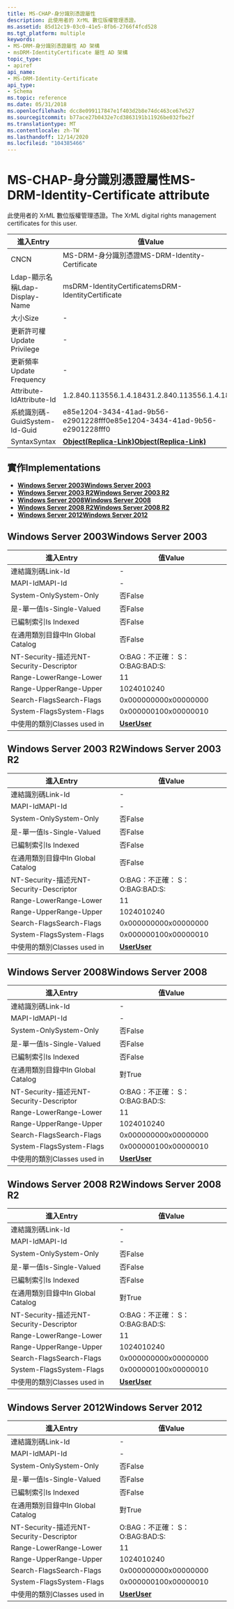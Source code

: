 ```yaml
---
title: MS-CHAP-身分識別憑證屬性
description: 此使用者的 XrML 數位版權管理憑證。
ms.assetid: 85d12c19-03c0-41e5-8fb6-2766f4fcd528
ms.tgt_platform: multiple
keywords:
- MS-DRM-身分識別憑證屬性 AD 架構
- msDRM-IdentityCertificate 屬性 AD 架構
topic_type:
- apiref
api_name:
- MS-DRM-Identity-Certificate
api_type:
- Schema
ms.topic: reference
ms.date: 05/31/2018
ms.openlocfilehash: dcc8e099117847e1f403d2b8e74dc463ce67e527
ms.sourcegitcommit: b77ace27b0432e7cd3863191b11926be032fbe2f
ms.translationtype: MT
ms.contentlocale: zh-TW
ms.lasthandoff: 12/14/2020
ms.locfileid: "104385466"
---
```

# <a name="ms-drm-identity-certificate-attribute"></a><span data-ttu-id="a3794-105">MS-CHAP-身分識別憑證屬性</span><span class="sxs-lookup"><span data-stu-id="a3794-105">MS-DRM-Identity-Certificate attribute</span></span>

<span data-ttu-id="a3794-106">此使用者的 XrML 數位版權管理憑證。</span><span class="sxs-lookup"><span data-stu-id="a3794-106">The XrML digital rights management certificates for this user.</span></span>



| <span data-ttu-id="a3794-107">進入</span><span class="sxs-lookup"><span data-stu-id="a3794-107">Entry</span></span> | <span data-ttu-id="a3794-108">值</span><span class="sxs-lookup"><span data-stu-id="a3794-108">Value</span></span> |
|-------------------|-------------------------------------------------------|
| <span data-ttu-id="a3794-109">CN</span><span class="sxs-lookup"><span data-stu-id="a3794-109">CN</span></span>                | <span data-ttu-id="a3794-110">MS-DRM-身分識別憑證</span><span class="sxs-lookup"><span data-stu-id="a3794-110">MS-DRM-Identity-Certificate</span></span>                           |
| <span data-ttu-id="a3794-111">Ldap-顯示名稱</span><span class="sxs-lookup"><span data-stu-id="a3794-111">Ldap-Display-Name</span></span> | <span data-ttu-id="a3794-112">msDRM-IdentityCertificate</span><span class="sxs-lookup"><span data-stu-id="a3794-112">msDRM-IdentityCertificate</span></span>                             |
| <span data-ttu-id="a3794-113">大小</span><span class="sxs-lookup"><span data-stu-id="a3794-113">Size</span></span>              | \-                                                    |
| <span data-ttu-id="a3794-114">更新許可權</span><span class="sxs-lookup"><span data-stu-id="a3794-114">Update Privilege</span></span>  | \-                                                    |
| <span data-ttu-id="a3794-115">更新頻率</span><span class="sxs-lookup"><span data-stu-id="a3794-115">Update Frequency</span></span>  | \-                                                    |
| <span data-ttu-id="a3794-116">Attribute-Id</span><span class="sxs-lookup"><span data-stu-id="a3794-116">Attribute-Id</span></span>      | <span data-ttu-id="a3794-117">1.2.840.113556.1.4.1843</span><span class="sxs-lookup"><span data-stu-id="a3794-117">1.2.840.113556.1.4.1843</span></span>                               |
| <span data-ttu-id="a3794-118">系統識別碼-Guid</span><span class="sxs-lookup"><span data-stu-id="a3794-118">System-Id-Guid</span></span>    | <span data-ttu-id="a3794-119">e85e1204-3434-41ad-9b56-e2901228fff0</span><span class="sxs-lookup"><span data-stu-id="a3794-119">e85e1204-3434-41ad-9b56-e2901228fff0</span></span>                  |
| <span data-ttu-id="a3794-120">Syntax</span><span class="sxs-lookup"><span data-stu-id="a3794-120">Syntax</span></span>            | [<span data-ttu-id="a3794-121">**Object(Replica-Link)**</span><span class="sxs-lookup"><span data-stu-id="a3794-121">**Object(Replica-Link)**</span></span>](s-object-replica-link.md) |



## <a name="implementations"></a><span data-ttu-id="a3794-122">實作</span><span class="sxs-lookup"><span data-stu-id="a3794-122">Implementations</span></span>

-   [<span data-ttu-id="a3794-123">**Windows Server 2003**</span><span class="sxs-lookup"><span data-stu-id="a3794-123">**Windows Server 2003**</span></span>](#windows-server-2003)
-   [<span data-ttu-id="a3794-124">**Windows Server 2003 R2**</span><span class="sxs-lookup"><span data-stu-id="a3794-124">**Windows Server 2003 R2**</span></span>](#windows-server-2003-r2)
-   [<span data-ttu-id="a3794-125">**Windows Server 2008**</span><span class="sxs-lookup"><span data-stu-id="a3794-125">**Windows Server 2008**</span></span>](#windows-server-2008)
-   [<span data-ttu-id="a3794-126">**Windows Server 2008 R2**</span><span class="sxs-lookup"><span data-stu-id="a3794-126">**Windows Server 2008 R2**</span></span>](#windows-server-2008-r2)
-   [<span data-ttu-id="a3794-127">**Windows Server 2012**</span><span class="sxs-lookup"><span data-stu-id="a3794-127">**Windows Server 2012**</span></span>](#windows-server-2012)

## <a name="windows-server-2003"></a><span data-ttu-id="a3794-128">Windows Server 2003</span><span class="sxs-lookup"><span data-stu-id="a3794-128">Windows Server 2003</span></span>



| <span data-ttu-id="a3794-129">進入</span><span class="sxs-lookup"><span data-stu-id="a3794-129">Entry</span></span> | <span data-ttu-id="a3794-130">值</span><span class="sxs-lookup"><span data-stu-id="a3794-130">Value</span></span> |
|------------------------|-----------------------------------|
| <span data-ttu-id="a3794-131">連結識別碼</span><span class="sxs-lookup"><span data-stu-id="a3794-131">Link-Id</span></span>                | \-                                |
| <span data-ttu-id="a3794-132">MAPI-Id</span><span class="sxs-lookup"><span data-stu-id="a3794-132">MAPI-Id</span></span>                | \-                                |
| <span data-ttu-id="a3794-133">System-Only</span><span class="sxs-lookup"><span data-stu-id="a3794-133">System-Only</span></span>            | <span data-ttu-id="a3794-134">否</span><span class="sxs-lookup"><span data-stu-id="a3794-134">False</span></span>                             |
| <span data-ttu-id="a3794-135">是-單一值</span><span class="sxs-lookup"><span data-stu-id="a3794-135">Is-Single-Valued</span></span>       | <span data-ttu-id="a3794-136">否</span><span class="sxs-lookup"><span data-stu-id="a3794-136">False</span></span>                             |
| <span data-ttu-id="a3794-137">已編制索引</span><span class="sxs-lookup"><span data-stu-id="a3794-137">Is Indexed</span></span>             | <span data-ttu-id="a3794-138">否</span><span class="sxs-lookup"><span data-stu-id="a3794-138">False</span></span>                             |
| <span data-ttu-id="a3794-139">在通用類別目錄中</span><span class="sxs-lookup"><span data-stu-id="a3794-139">In Global Catalog</span></span>      | <span data-ttu-id="a3794-140">否</span><span class="sxs-lookup"><span data-stu-id="a3794-140">False</span></span>                             |
| <span data-ttu-id="a3794-141">NT-Security-描述元</span><span class="sxs-lookup"><span data-stu-id="a3794-141">NT-Security-Descriptor</span></span> | <span data-ttu-id="a3794-142">O:BAG：不正確： S：</span><span class="sxs-lookup"><span data-stu-id="a3794-142">O:BAG:BAD:S:</span></span>                      |
| <span data-ttu-id="a3794-143">Range-Lower</span><span class="sxs-lookup"><span data-stu-id="a3794-143">Range-Lower</span></span>            | <span data-ttu-id="a3794-144">1</span><span class="sxs-lookup"><span data-stu-id="a3794-144">1</span></span>                                 |
| <span data-ttu-id="a3794-145">Range-Upper</span><span class="sxs-lookup"><span data-stu-id="a3794-145">Range-Upper</span></span>            | <span data-ttu-id="a3794-146">10240</span><span class="sxs-lookup"><span data-stu-id="a3794-146">10240</span></span>                             |
| <span data-ttu-id="a3794-147">Search-Flags</span><span class="sxs-lookup"><span data-stu-id="a3794-147">Search-Flags</span></span>           | <span data-ttu-id="a3794-148">0x00000000</span><span class="sxs-lookup"><span data-stu-id="a3794-148">0x00000000</span></span>                        |
| <span data-ttu-id="a3794-149">System-Flags</span><span class="sxs-lookup"><span data-stu-id="a3794-149">System-Flags</span></span>           | <span data-ttu-id="a3794-150">0x00000010</span><span class="sxs-lookup"><span data-stu-id="a3794-150">0x00000010</span></span>                        |
| <span data-ttu-id="a3794-151">中使用的類別</span><span class="sxs-lookup"><span data-stu-id="a3794-151">Classes used in</span></span>        | [<span data-ttu-id="a3794-152">**User**</span><span class="sxs-lookup"><span data-stu-id="a3794-152">**User**</span></span>](c-user.md)<br/> |



## <a name="windows-server-2003-r2"></a><span data-ttu-id="a3794-153">Windows Server 2003 R2</span><span class="sxs-lookup"><span data-stu-id="a3794-153">Windows Server 2003 R2</span></span>



| <span data-ttu-id="a3794-154">進入</span><span class="sxs-lookup"><span data-stu-id="a3794-154">Entry</span></span> | <span data-ttu-id="a3794-155">值</span><span class="sxs-lookup"><span data-stu-id="a3794-155">Value</span></span> |
|------------------------|-----------------------------------|
| <span data-ttu-id="a3794-156">連結識別碼</span><span class="sxs-lookup"><span data-stu-id="a3794-156">Link-Id</span></span>                | \-                                |
| <span data-ttu-id="a3794-157">MAPI-Id</span><span class="sxs-lookup"><span data-stu-id="a3794-157">MAPI-Id</span></span>                | \-                                |
| <span data-ttu-id="a3794-158">System-Only</span><span class="sxs-lookup"><span data-stu-id="a3794-158">System-Only</span></span>            | <span data-ttu-id="a3794-159">否</span><span class="sxs-lookup"><span data-stu-id="a3794-159">False</span></span>                             |
| <span data-ttu-id="a3794-160">是-單一值</span><span class="sxs-lookup"><span data-stu-id="a3794-160">Is-Single-Valued</span></span>       | <span data-ttu-id="a3794-161">否</span><span class="sxs-lookup"><span data-stu-id="a3794-161">False</span></span>                             |
| <span data-ttu-id="a3794-162">已編制索引</span><span class="sxs-lookup"><span data-stu-id="a3794-162">Is Indexed</span></span>             | <span data-ttu-id="a3794-163">否</span><span class="sxs-lookup"><span data-stu-id="a3794-163">False</span></span>                             |
| <span data-ttu-id="a3794-164">在通用類別目錄中</span><span class="sxs-lookup"><span data-stu-id="a3794-164">In Global Catalog</span></span>      | <span data-ttu-id="a3794-165">否</span><span class="sxs-lookup"><span data-stu-id="a3794-165">False</span></span>                             |
| <span data-ttu-id="a3794-166">NT-Security-描述元</span><span class="sxs-lookup"><span data-stu-id="a3794-166">NT-Security-Descriptor</span></span> | <span data-ttu-id="a3794-167">O:BAG：不正確： S：</span><span class="sxs-lookup"><span data-stu-id="a3794-167">O:BAG:BAD:S:</span></span>                      |
| <span data-ttu-id="a3794-168">Range-Lower</span><span class="sxs-lookup"><span data-stu-id="a3794-168">Range-Lower</span></span>            | <span data-ttu-id="a3794-169">1</span><span class="sxs-lookup"><span data-stu-id="a3794-169">1</span></span>                                 |
| <span data-ttu-id="a3794-170">Range-Upper</span><span class="sxs-lookup"><span data-stu-id="a3794-170">Range-Upper</span></span>            | <span data-ttu-id="a3794-171">10240</span><span class="sxs-lookup"><span data-stu-id="a3794-171">10240</span></span>                             |
| <span data-ttu-id="a3794-172">Search-Flags</span><span class="sxs-lookup"><span data-stu-id="a3794-172">Search-Flags</span></span>           | <span data-ttu-id="a3794-173">0x00000000</span><span class="sxs-lookup"><span data-stu-id="a3794-173">0x00000000</span></span>                        |
| <span data-ttu-id="a3794-174">System-Flags</span><span class="sxs-lookup"><span data-stu-id="a3794-174">System-Flags</span></span>           | <span data-ttu-id="a3794-175">0x00000010</span><span class="sxs-lookup"><span data-stu-id="a3794-175">0x00000010</span></span>                        |
| <span data-ttu-id="a3794-176">中使用的類別</span><span class="sxs-lookup"><span data-stu-id="a3794-176">Classes used in</span></span>        | [<span data-ttu-id="a3794-177">**User**</span><span class="sxs-lookup"><span data-stu-id="a3794-177">**User**</span></span>](c-user.md)<br/> |



## <a name="windows-server-2008"></a><span data-ttu-id="a3794-178">Windows Server 2008</span><span class="sxs-lookup"><span data-stu-id="a3794-178">Windows Server 2008</span></span>



| <span data-ttu-id="a3794-179">進入</span><span class="sxs-lookup"><span data-stu-id="a3794-179">Entry</span></span> | <span data-ttu-id="a3794-180">值</span><span class="sxs-lookup"><span data-stu-id="a3794-180">Value</span></span> |
|------------------------|-----------------------------------|
| <span data-ttu-id="a3794-181">連結識別碼</span><span class="sxs-lookup"><span data-stu-id="a3794-181">Link-Id</span></span>                | \-                                |
| <span data-ttu-id="a3794-182">MAPI-Id</span><span class="sxs-lookup"><span data-stu-id="a3794-182">MAPI-Id</span></span>                | \-                                |
| <span data-ttu-id="a3794-183">System-Only</span><span class="sxs-lookup"><span data-stu-id="a3794-183">System-Only</span></span>            | <span data-ttu-id="a3794-184">否</span><span class="sxs-lookup"><span data-stu-id="a3794-184">False</span></span>                             |
| <span data-ttu-id="a3794-185">是-單一值</span><span class="sxs-lookup"><span data-stu-id="a3794-185">Is-Single-Valued</span></span>       | <span data-ttu-id="a3794-186">否</span><span class="sxs-lookup"><span data-stu-id="a3794-186">False</span></span>                             |
| <span data-ttu-id="a3794-187">已編制索引</span><span class="sxs-lookup"><span data-stu-id="a3794-187">Is Indexed</span></span>             | <span data-ttu-id="a3794-188">否</span><span class="sxs-lookup"><span data-stu-id="a3794-188">False</span></span>                             |
| <span data-ttu-id="a3794-189">在通用類別目錄中</span><span class="sxs-lookup"><span data-stu-id="a3794-189">In Global Catalog</span></span>      | <span data-ttu-id="a3794-190">對</span><span class="sxs-lookup"><span data-stu-id="a3794-190">True</span></span>                              |
| <span data-ttu-id="a3794-191">NT-Security-描述元</span><span class="sxs-lookup"><span data-stu-id="a3794-191">NT-Security-Descriptor</span></span> | <span data-ttu-id="a3794-192">O:BAG：不正確： S：</span><span class="sxs-lookup"><span data-stu-id="a3794-192">O:BAG:BAD:S:</span></span>                      |
| <span data-ttu-id="a3794-193">Range-Lower</span><span class="sxs-lookup"><span data-stu-id="a3794-193">Range-Lower</span></span>            | <span data-ttu-id="a3794-194">1</span><span class="sxs-lookup"><span data-stu-id="a3794-194">1</span></span>                                 |
| <span data-ttu-id="a3794-195">Range-Upper</span><span class="sxs-lookup"><span data-stu-id="a3794-195">Range-Upper</span></span>            | <span data-ttu-id="a3794-196">10240</span><span class="sxs-lookup"><span data-stu-id="a3794-196">10240</span></span>                             |
| <span data-ttu-id="a3794-197">Search-Flags</span><span class="sxs-lookup"><span data-stu-id="a3794-197">Search-Flags</span></span>           | <span data-ttu-id="a3794-198">0x00000000</span><span class="sxs-lookup"><span data-stu-id="a3794-198">0x00000000</span></span>                        |
| <span data-ttu-id="a3794-199">System-Flags</span><span class="sxs-lookup"><span data-stu-id="a3794-199">System-Flags</span></span>           | <span data-ttu-id="a3794-200">0x00000010</span><span class="sxs-lookup"><span data-stu-id="a3794-200">0x00000010</span></span>                        |
| <span data-ttu-id="a3794-201">中使用的類別</span><span class="sxs-lookup"><span data-stu-id="a3794-201">Classes used in</span></span>        | [<span data-ttu-id="a3794-202">**User**</span><span class="sxs-lookup"><span data-stu-id="a3794-202">**User**</span></span>](c-user.md)<br/> |



## <a name="windows-server-2008-r2"></a><span data-ttu-id="a3794-203">Windows Server 2008 R2</span><span class="sxs-lookup"><span data-stu-id="a3794-203">Windows Server 2008 R2</span></span>



| <span data-ttu-id="a3794-204">進入</span><span class="sxs-lookup"><span data-stu-id="a3794-204">Entry</span></span> | <span data-ttu-id="a3794-205">值</span><span class="sxs-lookup"><span data-stu-id="a3794-205">Value</span></span> |
|------------------------|-----------------------------------|
| <span data-ttu-id="a3794-206">連結識別碼</span><span class="sxs-lookup"><span data-stu-id="a3794-206">Link-Id</span></span>                | \-                                |
| <span data-ttu-id="a3794-207">MAPI-Id</span><span class="sxs-lookup"><span data-stu-id="a3794-207">MAPI-Id</span></span>                | \-                                |
| <span data-ttu-id="a3794-208">System-Only</span><span class="sxs-lookup"><span data-stu-id="a3794-208">System-Only</span></span>            | <span data-ttu-id="a3794-209">否</span><span class="sxs-lookup"><span data-stu-id="a3794-209">False</span></span>                             |
| <span data-ttu-id="a3794-210">是-單一值</span><span class="sxs-lookup"><span data-stu-id="a3794-210">Is-Single-Valued</span></span>       | <span data-ttu-id="a3794-211">否</span><span class="sxs-lookup"><span data-stu-id="a3794-211">False</span></span>                             |
| <span data-ttu-id="a3794-212">已編制索引</span><span class="sxs-lookup"><span data-stu-id="a3794-212">Is Indexed</span></span>             | <span data-ttu-id="a3794-213">否</span><span class="sxs-lookup"><span data-stu-id="a3794-213">False</span></span>                             |
| <span data-ttu-id="a3794-214">在通用類別目錄中</span><span class="sxs-lookup"><span data-stu-id="a3794-214">In Global Catalog</span></span>      | <span data-ttu-id="a3794-215">對</span><span class="sxs-lookup"><span data-stu-id="a3794-215">True</span></span>                              |
| <span data-ttu-id="a3794-216">NT-Security-描述元</span><span class="sxs-lookup"><span data-stu-id="a3794-216">NT-Security-Descriptor</span></span> | <span data-ttu-id="a3794-217">O:BAG：不正確： S：</span><span class="sxs-lookup"><span data-stu-id="a3794-217">O:BAG:BAD:S:</span></span>                      |
| <span data-ttu-id="a3794-218">Range-Lower</span><span class="sxs-lookup"><span data-stu-id="a3794-218">Range-Lower</span></span>            | <span data-ttu-id="a3794-219">1</span><span class="sxs-lookup"><span data-stu-id="a3794-219">1</span></span>                                 |
| <span data-ttu-id="a3794-220">Range-Upper</span><span class="sxs-lookup"><span data-stu-id="a3794-220">Range-Upper</span></span>            | <span data-ttu-id="a3794-221">10240</span><span class="sxs-lookup"><span data-stu-id="a3794-221">10240</span></span>                             |
| <span data-ttu-id="a3794-222">Search-Flags</span><span class="sxs-lookup"><span data-stu-id="a3794-222">Search-Flags</span></span>           | <span data-ttu-id="a3794-223">0x00000000</span><span class="sxs-lookup"><span data-stu-id="a3794-223">0x00000000</span></span>                        |
| <span data-ttu-id="a3794-224">System-Flags</span><span class="sxs-lookup"><span data-stu-id="a3794-224">System-Flags</span></span>           | <span data-ttu-id="a3794-225">0x00000010</span><span class="sxs-lookup"><span data-stu-id="a3794-225">0x00000010</span></span>                        |
| <span data-ttu-id="a3794-226">中使用的類別</span><span class="sxs-lookup"><span data-stu-id="a3794-226">Classes used in</span></span>        | [<span data-ttu-id="a3794-227">**User**</span><span class="sxs-lookup"><span data-stu-id="a3794-227">**User**</span></span>](c-user.md)<br/> |



## <a name="windows-server-2012"></a><span data-ttu-id="a3794-228">Windows Server 2012</span><span class="sxs-lookup"><span data-stu-id="a3794-228">Windows Server 2012</span></span>



| <span data-ttu-id="a3794-229">進入</span><span class="sxs-lookup"><span data-stu-id="a3794-229">Entry</span></span> | <span data-ttu-id="a3794-230">值</span><span class="sxs-lookup"><span data-stu-id="a3794-230">Value</span></span> |
|------------------------|-----------------------------------|
| <span data-ttu-id="a3794-231">連結識別碼</span><span class="sxs-lookup"><span data-stu-id="a3794-231">Link-Id</span></span>                | \-                                |
| <span data-ttu-id="a3794-232">MAPI-Id</span><span class="sxs-lookup"><span data-stu-id="a3794-232">MAPI-Id</span></span>                | \-                                |
| <span data-ttu-id="a3794-233">System-Only</span><span class="sxs-lookup"><span data-stu-id="a3794-233">System-Only</span></span>            | <span data-ttu-id="a3794-234">否</span><span class="sxs-lookup"><span data-stu-id="a3794-234">False</span></span>                             |
| <span data-ttu-id="a3794-235">是-單一值</span><span class="sxs-lookup"><span data-stu-id="a3794-235">Is-Single-Valued</span></span>       | <span data-ttu-id="a3794-236">否</span><span class="sxs-lookup"><span data-stu-id="a3794-236">False</span></span>                             |
| <span data-ttu-id="a3794-237">已編制索引</span><span class="sxs-lookup"><span data-stu-id="a3794-237">Is Indexed</span></span>             | <span data-ttu-id="a3794-238">否</span><span class="sxs-lookup"><span data-stu-id="a3794-238">False</span></span>                             |
| <span data-ttu-id="a3794-239">在通用類別目錄中</span><span class="sxs-lookup"><span data-stu-id="a3794-239">In Global Catalog</span></span>      | <span data-ttu-id="a3794-240">對</span><span class="sxs-lookup"><span data-stu-id="a3794-240">True</span></span>                              |
| <span data-ttu-id="a3794-241">NT-Security-描述元</span><span class="sxs-lookup"><span data-stu-id="a3794-241">NT-Security-Descriptor</span></span> | <span data-ttu-id="a3794-242">O:BAG：不正確： S：</span><span class="sxs-lookup"><span data-stu-id="a3794-242">O:BAG:BAD:S:</span></span>                      |
| <span data-ttu-id="a3794-243">Range-Lower</span><span class="sxs-lookup"><span data-stu-id="a3794-243">Range-Lower</span></span>            | <span data-ttu-id="a3794-244">1</span><span class="sxs-lookup"><span data-stu-id="a3794-244">1</span></span>                                 |
| <span data-ttu-id="a3794-245">Range-Upper</span><span class="sxs-lookup"><span data-stu-id="a3794-245">Range-Upper</span></span>            | <span data-ttu-id="a3794-246">10240</span><span class="sxs-lookup"><span data-stu-id="a3794-246">10240</span></span>                             |
| <span data-ttu-id="a3794-247">Search-Flags</span><span class="sxs-lookup"><span data-stu-id="a3794-247">Search-Flags</span></span>           | <span data-ttu-id="a3794-248">0x00000000</span><span class="sxs-lookup"><span data-stu-id="a3794-248">0x00000000</span></span>                        |
| <span data-ttu-id="a3794-249">System-Flags</span><span class="sxs-lookup"><span data-stu-id="a3794-249">System-Flags</span></span>           | <span data-ttu-id="a3794-250">0x00000010</span><span class="sxs-lookup"><span data-stu-id="a3794-250">0x00000010</span></span>                        |
| <span data-ttu-id="a3794-251">中使用的類別</span><span class="sxs-lookup"><span data-stu-id="a3794-251">Classes used in</span></span>        | [<span data-ttu-id="a3794-252">**User**</span><span class="sxs-lookup"><span data-stu-id="a3794-252">**User**</span></span>](c-user.md)<br/> |



 

 





